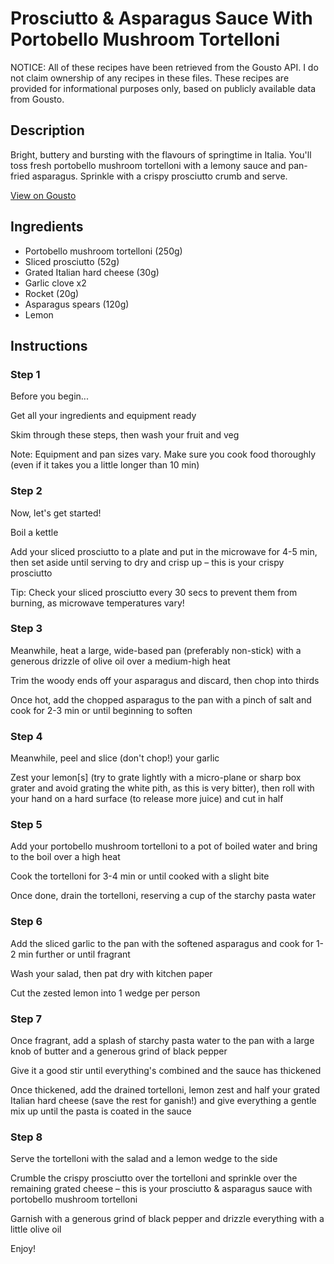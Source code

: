 # Prosciutto & Asparagus Sauce With Portobello Mushroom Tortelloni

NOTICE: All of these recipes have been retrieved from the Gousto API. I do not claim ownership of any recipes in these files. These recipes are provided for informational purposes only, based on publicly available data from Gousto.

## Description

Bright, buttery and bursting with the flavours of springtime in Italia. You'll toss fresh portobello mushroom tortelloni with a lemony sauce and pan-fried asparagus. Sprinkle with a crispy prosciutto crumb and serve.  

[View on Gousto](https://www.gousto.co.uk/recipes/cookbook/prosciutto-and-asparagus-sauce-with-portobello-mushroom-tortelloni)

## Ingredients

- Portobello mushroom tortelloni (250g)
- Sliced prosciutto (52g)
- Grated Italian hard cheese (30g)
- Garlic clove x2
- Rocket (20g)
- Asparagus spears (120g)
- Lemon

## Instructions


### Step 1

Before you begin...

Get all your ingredients and equipment ready

Skim through these steps, then wash your fruit and veg

Note: Equipment and pan sizes vary. Make sure you cook food thoroughly (even if it takes you a little longer than 10 min)


### Step 2

Now, let's get started!

Boil a kettle

Add your sliced prosciutto to a plate and put in the microwave for 4-5 min, then set aside until serving to dry and crisp up – this is your crispy prosciutto

Tip: Check your sliced prosciutto every 30 secs to prevent them from burning, as microwave temperatures vary!


### Step 3

Meanwhile, heat a large, wide-based pan (preferably non-stick) with a generous drizzle of olive oil over a medium-high heat

Trim the woody ends off your asparagus and discard, then chop into thirds

Once hot, add the chopped asparagus to the pan with a pinch of salt and cook for 2-3 min or until beginning to soften


### Step 4

Meanwhile, peel and slice (don't chop!) your garlic

Zest your lemon[s]<span class="text-danger"> </span>(try to grate lightly with a micro-plane or sharp box grater and avoid grating the white pith, as this is very bitter), then roll with your hand on a hard surface (to release more juice) and cut in half


### Step 5

Add your portobello mushroom tortelloni to a pot of boiled water and bring to the boil over a high heat

Cook the tortelloni for 3-4 min or until cooked with a slight bite

Once done, drain the tortelloni, reserving a cup of the starchy pasta water


### Step 6

Add the sliced garlic to the pan with the softened asparagus and cook for 1-2 min further or until fragrant

Wash your salad, then pat dry with kitchen paper

Cut the zested lemon into 1 wedge per person


### Step 7

Once fragrant, add a splash of starchy pasta water to the pan with a large knob of butter and a generous grind of black pepper

Give it a good stir until everything's combined and the sauce has thickened

Once thickened, add the drained tortelloni, lemon zest and half your grated Italian hard cheese (save the rest for ganish!) and give everything a gentle mix up until the pasta is coated in the sauce

### Step 8

Serve the tortelloni with the salad and a lemon wedge to the side

Crumble the crispy prosciutto over the tortelloni and sprinkle over the remaining grated cheese – this is your prosciutto & asparagus sauce with portobello mushroom tortelloni

Garnish with a generous grind of black pepper and drizzle everything with a little olive oil

Enjoy!

